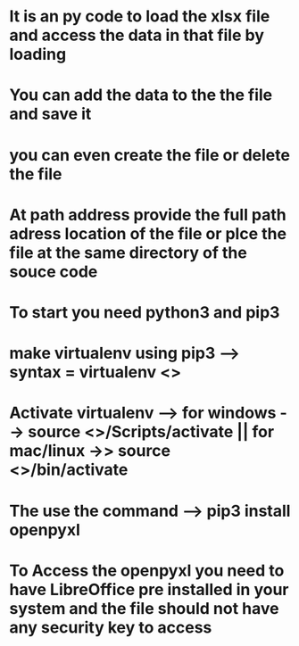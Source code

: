 # It is an py code to load the xlsx file and access the data in that file by loading
# You can add the data to the the file and save it 
# you can even create the file or delete the file 
# At path address provide the full path adress location of the file or plce the file at the same directory of the souce code
# To start you need python3 and pip3
# make virtualenv using pip3 --> syntax =  virtualenv <<env name>>
# Activate virtualenv --> for windows  --> source <<env name>>/Scripts/activate  || for mac/linux ->> source <<name>>/bin/activate
# The use the command --> pip3 install openpyxl


# To Access the openpyxl you need to have LibreOffice pre installed in your system and the file should not have any security key to access
